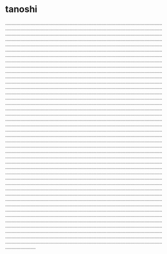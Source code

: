 # tanoshi

................................................................................................................................................................................................................................................................................................................................................................................................................................................................................................................................................................................................................................................................................................................................................................................................................................................................................................................................................................................................................................................................................................................................................................................................................................................................................................................................................................................................................................................................................................................................................................................................................................................................................................................................................................................................................................................................................................................................................................................................................................................................................................................................................................................................................................................................................................................................................................................................................................................................................................................................................................................................................................................................................................................................................................................................................................................................................................................................................................................................................................................................................................................................................................................................................................................................................................................................................................................................................................................................................................................................................................................................................................................................................................................................................................................................................................................................................................................................................................................................................................................................................................................................................................................................................................................................................................................................................................................................................................................................................................................................................................................................................................................................................................................................................................................................................................................................................................................................................................................................................................................................................................................................................................................................................................................................................................................................................................................................................................................